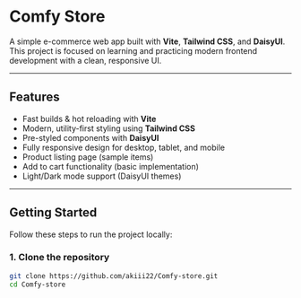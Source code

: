 # Comfy Store

A simple e-commerce web app built with **Vite**, **Tailwind CSS**, and **DaisyUI**.  
This project is focused on learning and practicing modern frontend development with a clean, responsive UI.

---

## Features

- Fast builds & hot reloading with **Vite**
- Modern, utility-first styling using **Tailwind CSS**
- Pre-styled components with **DaisyUI**
- Fully responsive design for desktop, tablet, and mobile
- Product listing page (sample items)
- Add to cart functionality (basic implementation)
- Light/Dark mode support (DaisyUI themes)

---

## Getting Started

Follow these steps to run the project locally:

### 1. Clone the repository

```bash
git clone https://github.com/akiii22/Comfy-store.git
cd Comfy-store
```
